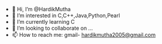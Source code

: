 - 👋 Hi, I’m @HardikMutha
- 👀 I’m interested in C,C++,Java,Python,Pearl
- 🌱 I’m currently learning C
- 💞️ I’m looking to collaborate on ...
- 📫 How to reach me: gmail- hardikmutha2005@gmail.com

<!---
HardikMutha/HardikMutha is a ✨ special ✨ repository because its `README.md` (this file) appears on your GitHub profile.
You can click the Preview link to take a look at your changes.
--->
